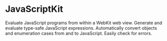 # JavaScriptKit

Evaluate JavaScript programs from within a WebKit web view. Generate and evaluate type-safe JavaScript expressions. Automatically convert objects and enumeration cases from and to JavaScript. Easily check for errors.
